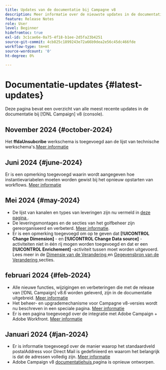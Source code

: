 ```yaml
---
title: Updates van de documentatie bij Campagne v8
description: Meer informatie over de nieuwste updates in de documentatie over Campagne v8
feature: Release Notes
role: User
level: Beginner
hidefromtoc: true
exl-id: 3c1cae6e-0a75-4f18-b1ee-2d5fa23b4251
source-git-commit: 4cb825c1899243e72a66b9dea2e56c45dc466fde
workflow-type: tm+mt
source-wordcount: '0'
ht-degree: 0%

---
```


# Documentatie-updates {#latest-updates}

Deze pagina bevat een overzicht van alle meest recente updates in de documentatie bij [!DNL Campaign] v8 (console).

## November 2024 {#october-2024}

Het **ffdaUnsubcribe** werkschema is toegevoegd aan de lijst van technische werkschema&#39;s.[Meer informatie](../../automation/workflow/technical-workflows.md)

## Juni 2024 {#june-2024}

Er is een opmerking toegevoegd waarin wordt aangegeven hoe instantievariabelen moeten worden gewist bij het opnieuw opstarten van workflows. [Meer informatie](../../automation/workflow/start-a-workflow.md)

## Mei 2024 {#may-2024}

* De lijst van kanalen en types van leveringen zijn nu vermeld in [ deze pagina ](create-message.md).
* De leveringsmontages en de secties van het golfbeheer zijn gereorganiseerd en verbeterd. [Meer informatie](../send/configure-and-send.md).
* Er is een opmerking toegevoegd om op te geven dat **[!UICONTROL Change Dimension]** - en **[!UICONTROL Change Data source]** -activiteiten niet in één rij mogen worden toegevoegd en dat er een **[!UICONTROL Enrichement]** -activiteit tussen moet worden uitgevoerd. Lees meer in de [ Dimensie van de Verandering ](../../automation/workflow/change-dimension.md) en [ Gegevensbron van de Verandering ](../../automation/workflow/change-data-source.md) secties.

## februari 2024 {#feb-2024}

* Alle nieuwe functies, wijzigingen en verbeteringen die met de release van [!DNL Campaign] v8.6 worden geleverd, zijn in de documentatie uitgebreid. [Meer informatie](release-notes.md)
* Het beheer- en upgrademechanisme voor Campagne v8-versies wordt nu beschreven in een speciale pagina. [Meer informatie](upgrades.md)
* Er is een pagina toegevoegd over de integratie met Adobe Campaign + Adobe Workfront. [Meer informatie](../connect/ac-workfront.md)

## Januari 2024 {#jan-2024}

* Er is informatie toegevoegd over de manier waarop het standaardveld postalAddress voor Direct Mail is gedefinieerd en waarom het belangrijk is dat de adressen volledig zijn. [Meer informatie](../send/direct-mail.md)
* Adobe Campaign v8 [ documentatiehuis ](../campaign-home.md) pagina is opnieuw ontworpen.
